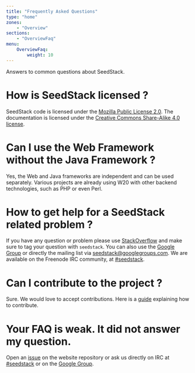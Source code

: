 ```yaml
---
title: "Frequently Asked Questions"
type: "home"
zones:
    - "Overview"
sections:
    - "OverviewFaq"
menu:
    OverviewFaq:
        weight: 10
---
```


Answers to common questions about SeedStack.

# How is SeedStack licensed ?

SeedStack code is licensed under the [Mozilla Public License 2.0](https://www.mozilla.org/MPL/2.0/). The documentation
is licensed under the [Creative Commons Share-Alike 4.0 license](http://creativecommons.org/licenses/by-sa/4.0/).

# Can I use the Web Framework without the Java Framework ?

Yes, the Web and Java frameworks are independent and can be used separately. Various projects are already using W20 with 
other backend technologies, such as PHP or even Perl.

# How to get help for a SeedStack related problem ?

If you have any question or problem please use [StackOverflow](http://stackoverflow.com) and make sure to tag your
question with `seedstack`. You can also use the [Google Group](https://groups.google.com/forum/#!forum/seedstack) or 
directly the mailing list via [seedstack@googlegroups.com](mailto:seedstack@googlegroups.com). We are available on the 
Freenode IRC community, at [#seedstack](irc://freenode.net/#seedstack). 

# Can I contribute to the project ?

Sure. We would love to accept contributions. Here is a [guide](https://github.com/seedstack/seedstack/blob/master/CONTRIBUTING.md)
explaining how to contribute.

# Your FAQ is weak. It did not answer my question.

Open an [issue](https://github.com/seedstack/website/issues/) on the website repository or ask us directly on IRC at 
[#seedstack](irc://freenode.net/#seedstack) or on the [Google Group](https://groups.google.com/forum/#!forum/seedstack).
